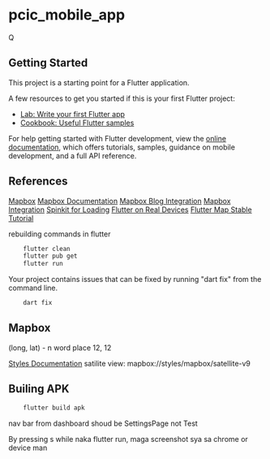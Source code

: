 # pcic_mobile_app

Q

## Getting Started

This project is a starting point for a Flutter application.

A few resources to get you started if this is your first Flutter project:

- [Lab: Write your first Flutter app](https://docs.flutter.dev/get-started/codelab)
- [Cookbook: Useful Flutter samples](https://docs.flutter.dev/cookbook)

For help getting started with Flutter development, view the
[online documentation](https://docs.flutter.dev/), which offers tutorials,
samples, guidance on mobile development, and a full API reference.

## References

[Mapbox](https://www.youtube.com/watch?v=xO_SpT2PA5s)
[Mapbox Documentation](https://pub.dev/documentation/mapbox_gl/latest/)
[Mapbox Blog Integration](https://medium.com/nerd-for-tech/navigation-with-mapbox-for-flutter-apps-313687778686)
[Mapbox Integration](https://www.dhiwise.com/post/flutter-mapbox-integration-everything-you-need-to-know)
[Spinkit for Loading](https://pub.dev/packages/flutter_spinkit)
[Flutter on Real Devices](https://youtu.be/aohkII1C4JY?si=OniTGV9St1JK0I_u)
[Flutter Map Stable Tutorial](https://www.youtube.com/watch?v=hZwrcOTxDJI)

rebuilding commands in flutter

```cmd
    flutter clean
    flutter pub get
    flutter run
```

Your project contains issues that can be fixed by running "dart fix" from the command line.

```cmd
    dart fix
```

## Mapbox

(long, lat) - n word place
   12, 12

[Styles Documentation](https://docs.mapbox.com/api/maps/styles/)
satilite view: mapbox://styles/mapbox/satellite-v9

## Builing APK

```cmd
    flutter build apk
```

nav bar from dashboard shoud be SettingsPage not Test

By pressing s while naka flutter run, maga screenshot sya sa chrome or device man
